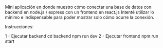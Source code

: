 Mini aplicación en donde muestro cómo conectar una base de datos con backend en node.js / express con un frontend en react.js
Intenté utilizar lo mínimo e indispensable para poder mostrar solo cómo ocurre la conexión. 

Instrucciones:

1 - Ejecutar backend 
cd backend 
npm run dev
2 - Ejecutar frontend
npm run start
